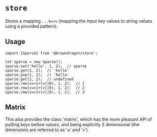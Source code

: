 # `store`

Stores a mapping `...k=>v` (mapping the input key values to string values using a provided pattern).

## Usage

```
import {Sparse} from '@browndragon/store';

let sparse = new Sparse();
sparse.set('hello', 1, 2);  // sparse
sparse.get(1, 2);  // 'hello'
sparse.pop(1, 2);  // 'hello'
sparse.get(1, 2);  // undefined
sparse.rmw(v=>1+(v||0), 1, 2);  // 1
sparse.rmw(v=>1+(v||0), 1, 2);  // 2
sparse.rmw(v=>1+(v||0), 1, 2);  // 3
```


## Matrix

This also provides the class 'matrix', which has the more pleasant API of putting keys before values, and being explicitly 2 dimensional (the dimensions are referred to as 'u' and 'v').